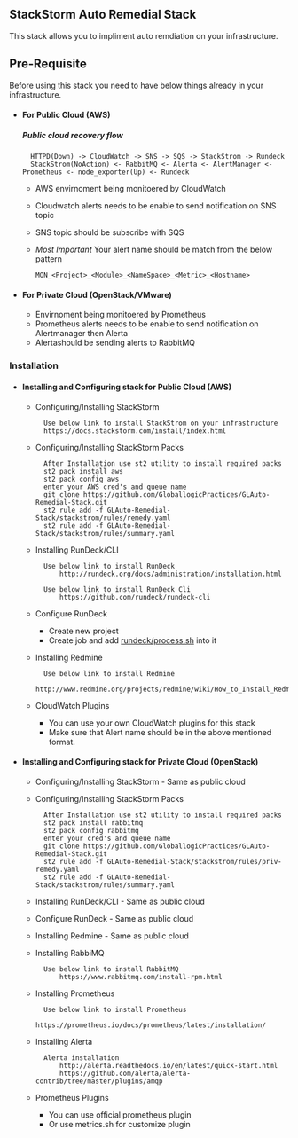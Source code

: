 ## StackStorm Auto Remedial Stack

This stack allows you to impliment auto remdiation on your infrastructure.

## Pre-Requisite
Before using this stack you need to have below things already in your infrastructure.

* #### For Public Cloud (AWS)
	##### Public cloud recovery flow
		HTTPD(Down) -> CloudWatch -> SNS -> SQS -> StackStrom -> Rundeck
        StackStrom(NoAction) <- RabbitMQ <- Alerta <- AlertManager <- Prometheus <- node_exporter(Up) <- Rundeck

	* AWS envirnoment being monitoered by CloudWatch
	* Cloudwatch alerts needs to be enable to send notification on SNS topic
	* SNS topic should be subscribe with SQS
	* *Most Important* Your alert name should be match from the below pattern
      
      `MON_<Project>_<Module>_<NameSpace>_<Metric>_<Hostname>`
      
* #### For Private Cloud (OpenStack/VMware)
	* Envirnoment being monitoered by Prometheus
	* Prometheus alerts needs to be enable to send notification on Alertmanager then Alerta
	* Alertashould be sending alerts to RabbitMQ

### Installation

 * #### Installing and Configuring stack for Public Cloud (AWS)
 
	* Configuring/Installing StackStorm
	
			Use below link to install StackStrom on your infrastructure
			https://docs.stackstorm.com/install/index.html
			
	* Configuring/Installing StackStorm Packs
		
			After Installation use st2 utility to install required packs
			st2 pack install aws
			st2 pack config aws
			enter your AWS cred's and queue name
			git clone https://github.com/GloballogicPractices/GLAuto-Remedial-Stack.git
			st2 rule add -f GLAuto-Remedial-Stack/stackstrom/rules/remedy.yaml
			st2 rule add -f GLAuto-Remedial-Stack/stackstrom/rules/summary.yaml	
				
	* Installing RunDeck/CLI

			Use below link to install RunDeck
				http://rundeck.org/docs/administration/installation.html
				
			Use below link to install RunDeck Cli
				https://github.com/rundeck/rundeck-cli
			
	* Configure RunDeck

		* Create new project
		* Create job and add [rundeck/process.sh](process.sh) into it 
			

	* Installing Redmine
		
			Use below link to install Redmine
				http://www.redmine.org/projects/redmine/wiki/How_to_Install_Redmine_on_CentOS_(Detailed)
				
	* CloudWatch Plugins

		* You can use your own CloudWatch plugins for this stack
		* Make sure that Alert name should be in the above mentioned format.
	
	
 
 * #### Installing and Configuring stack for Private Cloud (OpenStack)
 
	* Configuring/Installing StackStorm  - Same as public cloud
			
	* Configuring/Installing StackStorm Packs
		
			After Installation use st2 utility to install required packs
			st2 pack install rabbitmq
			st2 pack config rabbitmq
			enter your cred's and queue name
			git clone https://github.com/GloballogicPractices/GLAuto-Remedial-Stack.git
			st2 rule add -f GLAuto-Remedial-Stack/stackstrom/rules/priv-remedy.yaml
			st2 rule add -f GLAuto-Remedial-Stack/stackstrom/rules/summary.yaml	
				
	* Installing RunDeck/CLI - Same as public cloud
			
	* Configure RunDeck - Same as public cloud

	* Installing Redmine - Same as public cloud
					
	* Installing RabbiMQ

			Use below link to install RabbitMQ
				https://www.rabbitmq.com/install-rpm.html
		
	* Installing Prometheus

			Use below link to install Prometheus
				https://prometheus.io/docs/prometheus/latest/installation/
			
	* Installing Alerta

			Alerta installation
				http://alerta.readthedocs.io/en/latest/quick-start.html
				https://github.com/alerta/alerta-contrib/tree/master/plugins/amqp
			
	* Prometheus Plugins
		* You can use official prometheus plugin
		* Or use metrics.sh for customize plugin
		
